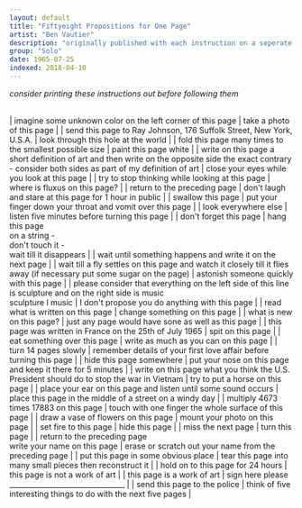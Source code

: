 ```yaml
---
layout: default
title: "Fiftyeight Propositions for One Page"
artist: "Ben Vautier"
description: "originally published with each instruction on a seperate card"
group: "Solo"
date: 1965-07-25
indexed: 2018-04-10
---
```

*consider printing these instructions out before following them*

<br>
| imagine some unknown color on the left corner of this page | take a photo of this page |
| send this page to Ray Johnson, 176 Suffolk Street, New York, U.S.A. | look through this hole at the world |
| fold this page many times to the smallest possible size | paint this page white |
| write on this page a short definition of art and then write on the opposite side the exact contrary - consider both sides as part of my definition of art | close your eyes while you look at this page |
| try to stop thinking while looking at this page | where is fluxus on this page? |
| return to the preceding page | don't laugh and stare at this page for 1 hour in public |
| swallow this page | put your finger down your throat and vomit over this page |
| look everywhere else | listen five minutes before turning this page |
| don't forget this page | hang this page <br> on a string - <br> don't touch it - <br> wait till it disappears |
| wait until something happens and write it on the next page |
| wait till a fly settles on this page and watch it closely till it flies away (if necessary put some sugar on the page) | astonish someone quickly with this page |
| please consider that everything on the left side of this line is sculpture and on the right side is music <br> sculpture l music | I don't propose you do anything with this page |
| read what is written on this page | change something on this page |
| what is new on this page? | just any page would have sone as well as this page |
| this page was written in France on the 25th of July 1965 | spit on this page |
| eat something over this page | write as much as you can on this page |
| turn 14 pages slowly | remember details of your first love affair before turning this page |
| hide this page somewhere | put your nose on this page and keep it there for 5 minutes |
| write on this page what you think the U.S. President should do to stop the war in Vietnam | try to put a horse on this page |
| place your ear on this page and listen until some sound occurs | place this page in the middle of a street on a windy day |
| multiply 4673 times 17883 on this page | touch with one finger the whole surface of this page |
| draw a vase of flowers on this page | mount your photo on this page |
| set fire to this page | hide this page |
| miss the next page | turn this page |
| return to the preceding page <br> write your name on this page | erase or scratch out your name from the preceding page |
| put this page in some obvious place | tear this page into many small pieces then reconstruct it |
| hold on to this page for 24 hours | this page is not a work of art |
| this page is a work of art | sign here please ________________________________ |
| send this page to the police | think of five interesting things to do with the next five pages |
